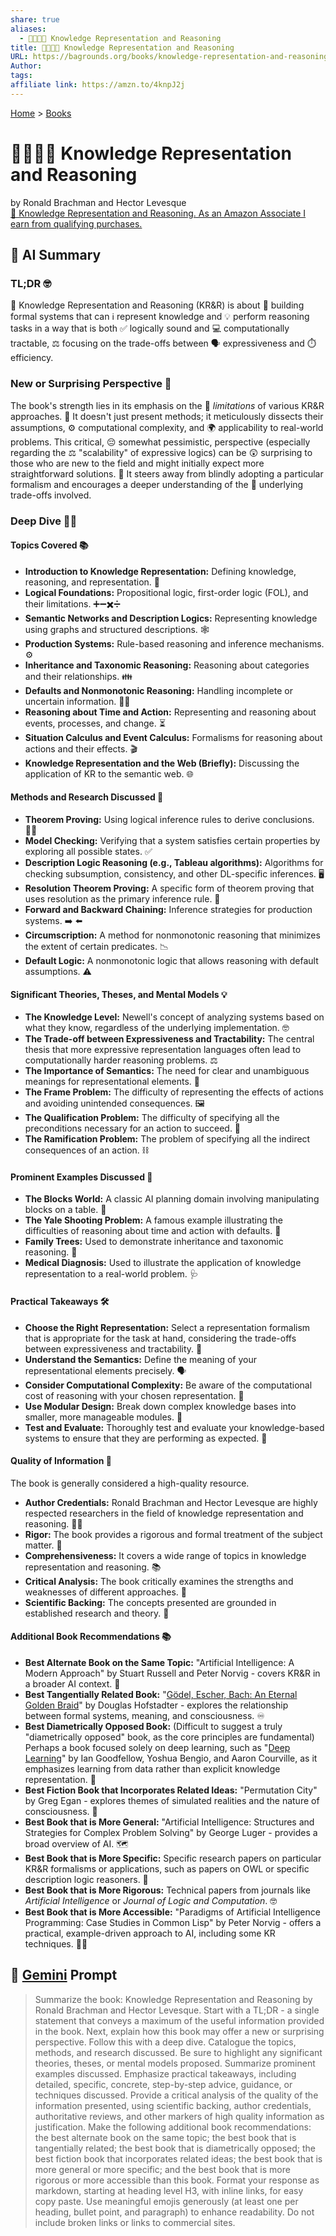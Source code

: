 ```yaml
---
share: true
aliases:
  - 🧠🔗🤔💡 Knowledge Representation and Reasoning
title: 🧠🔗🤔💡 Knowledge Representation and Reasoning
URL: https://bagrounds.org/books/knowledge-representation-and-reasoning
Author: 
tags: 
affiliate link: https://amzn.to/4knpJ2j
---
```

[Home](../index.md) > [Books](./index.md)  
# 🧠🔗🤔💡 Knowledge Representation and Reasoning  
by Ronald Brachman and Hector Levesque  
[🛒 Knowledge Representation and Reasoning. As an Amazon Associate I earn from qualifying purchases.](https://amzn.to/4knpJ2j)  
  
## 🤖 AI Summary  
### TL;DR 🤓  
🧠 Knowledge Representation and Reasoning (KR&R) is about 🧱 building formal systems that can ℹ️ represent knowledge and 💡 perform reasoning tasks in a way that is both ✅ logically sound and 💻 computationally tractable, ⚖️ focusing on the trade-offs between 🗣️ expressiveness and ⏱️ efficiency.  
  
### New or Surprising Perspective 🤔  
The book's strength lies in its emphasis on the 🤯 *limitations* of various KR&R approaches. 🧐 It doesn't just present methods; it meticulously dissects their assumptions, ⚙️ computational complexity, and 🌍 applicability to real-world problems. This critical, 😔 somewhat pessimistic, perspective (especially regarding the ⚖️ "scalability" of expressive logics) can be 😲 surprising to those who are new to the field and might initially expect more straightforward solutions. 🧭 It steers away from blindly adopting a particular formalism and encourages a deeper understanding of the 🤝 underlying trade-offs involved.  
  
### Deep Dive 🏊‍♀️  
  
#### Topics Covered 📚  
  
* **Introduction to Knowledge Representation:** Defining knowledge, reasoning, and representation. 🧠  
* **Logical Foundations:** Propositional logic, first-order logic (FOL), and their limitations. ➕➖✖️➗  
* **Semantic Networks and Description Logics:** Representing knowledge using graphs and structured descriptions. 🕸️  
* **Production Systems:** Rule-based reasoning and inference mechanisms. ⚙️  
* **Inheritance and Taxonomic Reasoning:** Reasoning about categories and their relationships. 👪  
* **Defaults and Nonmonotonic Reasoning:** Handling incomplete or uncertain information. 🤷‍♀️  
* **Reasoning about Time and Action:** Representing and reasoning about events, processes, and change. ⏳  
* **Situation Calculus and Event Calculus:** Formalisms for reasoning about actions and their effects. 🎬  
* **Knowledge Representation and the Web (Briefly):** Discussing the application of KR to the semantic web. 🌐  
  
#### Methods and Research Discussed 🔬  
  
* **Theorem Proving:** Using logical inference rules to derive conclusions. 🧑‍⚖️  
* **Model Checking:** Verifying that a system satisfies certain properties by exploring all possible states. ✅  
* **Description Logic Reasoning (e.g., Tableau algorithms):** Algorithms for checking subsumption, consistency, and other DL-specific inferences. 🖥️  
* **Resolution Theorem Proving:** A specific form of theorem proving that uses resolution as the primary inference rule. 🚀  
* **Forward and Backward Chaining:** Inference strategies for production systems. ➡️ ⬅️  
* **Circumscription:** A method for nonmonotonic reasoning that minimizes the extent of certain predicates. 📉  
* **Default Logic:** A nonmonotonic logic that allows reasoning with default assumptions. ⚠️  
  
#### Significant Theories, Theses, and Mental Models 💡  
  
* **The Knowledge Level:** Newell's concept of analyzing systems based on what they know, regardless of the underlying implementation. 🤓  
* **The Trade-off between Expressiveness and Tractability:** The central thesis that more expressive representation languages often lead to computationally harder reasoning problems. ⚖️  
* **The Importance of Semantics:** The need for clear and unambiguous meanings for representational elements. 💬  
* **The Frame Problem:** The difficulty of representing the effects of actions and avoiding unintended consequences. 🖼️  
* **The Qualification Problem:** The difficulty of specifying all the preconditions necessary for an action to succeed. 🤔  
* **The Ramification Problem:** The problem of specifying all the indirect consequences of an action. ⛓️  
  
#### Prominent Examples Discussed 🏦  
  
* **The Blocks World:** A classic AI planning domain involving manipulating blocks on a table. 🧱  
* **The Yale Shooting Problem:** A famous example illustrating the difficulties of reasoning about time and action with defaults. 🔫  
* **Family Trees:** Used to demonstrate inheritance and taxonomic reasoning. 🌳  
* **Medical Diagnosis:** Used to illustrate the application of knowledge representation to a real-world problem. 🩺  
  
#### Practical Takeaways 🛠️  
  
* **Choose the Right Representation:** Select a representation formalism that is appropriate for the task at hand, considering the trade-offs between expressiveness and tractability. 🎯  
* **Understand the Semantics:** Define the meaning of your representational elements precisely. 🗣️  
* **Consider Computational Complexity:** Be aware of the computational cost of reasoning with your chosen representation. 💸  
* **Use Modular Design:** Break down complex knowledge bases into smaller, more manageable modules. 🧩  
* **Test and Evaluate:** Thoroughly test and evaluate your knowledge-based systems to ensure that they are performing as expected. 🧪  
  
#### Quality of Information 💯  
  
The book is generally considered a high-quality resource.  
  
* **Author Credentials:** Ronald Brachman and Hector Levesque are highly respected researchers in the field of knowledge representation and reasoning. 👨‍🏫  
* **Rigor:** The book provides a rigorous and formal treatment of the subject matter. 💪  
* **Comprehensiveness:** It covers a wide range of topics in knowledge representation and reasoning. 📚  
* **Critical Analysis:** The book critically examines the strengths and weaknesses of different approaches. 🧐  
* **Scientific Backing:** The concepts presented are grounded in established research and theory. 🧪  
  
#### Additional Book Recommendations 📚  
  
* **Best Alternate Book on the Same Topic:** "Artificial Intelligence: A Modern Approach" by Stuart Russell and Peter Norvig - covers KR&R in a broader AI context. 🤖  
* **Best Tangentially Related Book:** "[Gödel, Escher, Bach: An Eternal Golden Braid](./godel-escher-bach.md)" by Douglas Hofstadter - explores the relationship between formal systems, meaning, and consciousness. ♾️  
* **Best Diametrically Opposed Book:** (Difficult to suggest a truly "diametrically opposed" book, as the core principles are fundamental) Perhaps a book focused solely on deep learning, such as "[Deep Learning](./deep-learning.md)" by Ian Goodfellow, Yoshua Bengio, and Aaron Courville, as it emphasizes learning from data rather than explicit knowledge representation. 🧠  
* **Best Fiction Book that Incorporates Related Ideas:** "Permutation City" by Greg Egan - explores themes of simulated realities and the nature of consciousness. 🌃  
* **Best Book that is More General:** "Artificial Intelligence: Structures and Strategies for Complex Problem Solving" by George Luger - provides a broad overview of AI. 🗺️  
* **Best Book that is More Specific:** Specific research papers on particular KR&R formalisms or applications, such as papers on OWL or specific description logic reasoners. 🔬  
* **Best Book that is More Rigorous:** Technical papers from journals like *Artificial Intelligence* or *Journal of Logic and Computation*. 🤓  
* **Best Book that is More Accessible:** "Paradigms of Artificial Intelligence Programming: Case Studies in Common Lisp" by Peter Norvig - offers a practical, example-driven approach to AI, including some KR techniques. 👨‍💻  
  
## 💬 [Gemini](https://gemini.google.com) Prompt  
> Summarize the book: Knowledge Representation and Reasoning by Ronald Brachman and Hector Levesque. Start with a TL;DR - a single statement that conveys a maximum of the useful information provided in the book. Next, explain how this book may offer a new or surprising perspective. Follow this with a deep dive. Catalogue the topics, methods, and research discussed. Be sure to highlight any significant theories, theses, or mental models proposed. Summarize prominent examples discussed. Emphasize practical takeaways, including detailed, specific, concrete, step-by-step advice, guidance, or techniques discussed. Provide a critical analysis of the quality of the information presented, using scientific backing, author credentials, authoritative reviews, and other markers of high quality information as justification. Make the following additional book recommendations: the best alternate book on the same topic; the best book that is tangentially related; the best book that is diametrically opposed; the best fiction book that incorporates related ideas; the best book that is more general or more specific; and the best book that is more rigorous or more accessible than this book. Format your response as markdown, starting at heading level H3, with inline links, for easy copy paste. Use meaningful emojis generously (at least one per heading, bullet point, and paragraph) to enhance readability. Do not include broken links or links to commercial sites.